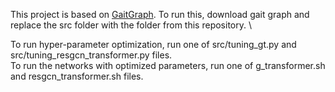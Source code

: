 This project is based on [GaitGraph](https://github.com/tteepe/GaitGraph).
To run this, download gait graph and replace the src folder with the folder from this repository. \

To run hyper-parameter optimization, run one of src/tuning_gt.py and src/tuning_resgcn_transformer.py files. \
To run the networks with optimized parameters, run one of g_transformer.sh and resgcn_transformer.sh files.
